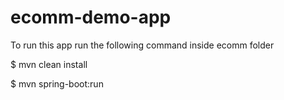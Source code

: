 # ecomm-demo-app

To run this app run the following command inside ecomm folder 

$ mvn clean install

$ mvn spring-boot:run
